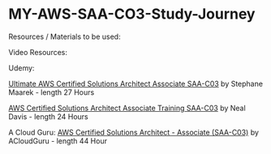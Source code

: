 # MY-AWS-SAA-CO3-Study-Journey

Resources / Materials to be used:

Video Resources:

Udemy:

[Ultimate AWS Certified Solutions Architect Associate SAA-C03](https://www.udemy.com/course/aws-certified-solutions-architect-associate-saa-c03/?src=sac&kw=aws+saa) by Stephane Maarek - length 27 Hours

[AWS Certified Solutions Architect Associate Training SAA-C03](https://www.udemy.com/course/aws-certified-solutions-architect-associate-hands-on/?src=sac&kw=aws+saa) by Neal Davis - length 24 Hours

A Cloud Guru:
[AWS Certified Solutions Architect - Associate (SAA-C03)](https://learn.acloud.guru/course/certified-solutions-architect-associate/overview) by ACloudGuru - length 44 Hour
